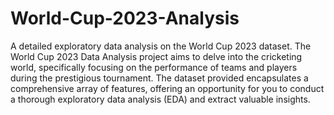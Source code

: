 # World-Cup-2023-Analysis
A detailed exploratory data analysis on the World Cup 2023 dataset.
The World Cup 2023 Data Analysis project aims to delve into the cricketing world, specifically focusing on the performance of teams and players during the prestigious tournament. The dataset provided encapsulates a comprehensive array of features, offering an opportunity for you to conduct a thorough exploratory data analysis (EDA) and extract valuable insights.
